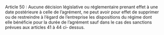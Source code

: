 Article 50 :	Aucune décision législative ou réglementaire prenant effet à une date postérieure à celle de l’agrément, ne peut avoir pour effet de supprimer ou de restreindre à l’égard de l’entreprise les dispositions du régime dont elle bénéficie pour la durée de l’agrément sauf dans le cas des sanctions prévues aux articles 41 à 44 ci‐ dessus.